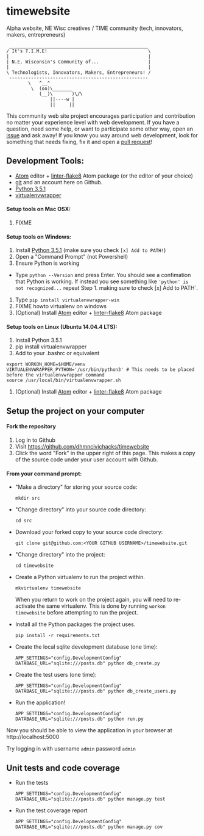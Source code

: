 # timewebsite
Alpha website, NE Wisc creatives / TIME community (tech, innovators, makers, entrepreneurs)

```
 ___________________________________________________
/ It's T.I.M.E!                                     \
|                                                   |
| N.E. Wisconsin's Community of...                  |
|                                                   |
\ Technologists, Innovators, Makers, Entrepreneurs! /
 ---------------------------------------------------
        \   ^__^
         \  (oo)\_______
            (__)\       )\/\
                ||----w |
                ||     ||

```

This community web site project encourages participation and contribution no matter your experience level with web development. If you have a question, need some help, or want to participate some other way, open an [issue](https://github.com/dhmncivichacks/timewebsite/issues) and ask away! If you know you way around web development, look for something that needs fixing, fix it and open a [pull request](https://github.com/dhmncivichacks/timewebsite/pulls)!


## Development Tools:
- [Atom](https://atom.io/) editor + [linter-flake8](https://atom.io/packages/linter-flake8) Atom package (or the editor of your choice)
- [git](https://git-scm.com/) and an account here on Github.
- [Python 3.5.1](https://www.python.org/)
- [virtualenvwrapper](http://virtualenvwrapper.readthedocs.org/)

#### Setup tools on Mac OSX:
1. FIXME

#### Setup tools on Windows:
1. Install [Python 3.5.1](https://docs.python.org/3/using/windows.html) (make sure you check `[x] Add to PATH!`)
1. Open a "Command Prompt" (not Powershell)
1. Ensure Python is working
  - Type `python --Version` and press Enter. You should see a confimation that Python is working. If instead you see something like `'python' is not recognized...` repeat Step 1. making sure to check [x] Add to PATH`.
1. Type `pip install virtualenvwrapper-win`
1. FIXME howto virtualenv on windows
1. (Optional) Install [Atom](https://atom.io/) editor + [linter-flake8](https://atom.io/packages/linter-flake8) Atom package

#### Setup tools on Linux (Ubuntu 14.04.4 LTS):
1. Install Python 3.5.1
1. pip install virtualenvwrapper
1. Add to your .bashrc or equivalent
```
export WORKON_HOME=$HOME/venv
VIRTUALENVWRAPPER_PYTHON='/usr/bin/python3' # This needs to be placed before the virtualenvwrapper command
source /usr/local/bin/virtualenvwrapper.sh
```
1. (Optional) Install [Atom](https://atom.io/) editor + [linter-flake8](https://atom.io/packages/linter-flake8) Atom package

## Setup the project on your computer

#### Fork the repository

1. Log in to Github
1. Visit https://github.com/dhmncivichacks/timewebsite
1. Click the word "Fork" in the upper right of this page. This makes a copy of the source code under your user account with Github.

#### From your command prompt:

- "Make a directory" for storing your source code:

  `mkdir src`

- "Change directory" into your source code directory:

  `cd src`

- Download your forked copy to your source code directory:

  `git clone git@github.com:<YOUR GITHUB USERNAME>/timewebsite.git`

- "Change directory" into the project:

  `cd timewebsite`

- Create a Python virtualenv to run the project within.

  `mkvirtualenv timewebsite`

  When you return to work on the project again, you will need to re-activate the same virtualenv. This is done by running `workon timewebsite` before attempting to run the project.

- Install all the Python packages the project uses.

  `pip install -r requirements.txt`

- Create the local sqlite development database (one time):

  `APP_SETTINGS="config.DevelopmentConfig" DATABASE_URL="sqlite:///posts.db" python db_create.py`

- Create the test users (one time):

  `APP_SETTINGS="config.DevelopmentConfig" DATABASE_URL="sqlite:///posts.db" python db_create_users.py`

- Run the application!

  `APP_SETTINGS="config.DevelopmentConfig" DATABASE_URL="sqlite:///posts.db" python run.py`

Now you should be able to view the application in your browser at http://localhost:5000

Try logging in with username `admin` password `admin`

## Unit tests and code coverage


- Run the tests

  `APP_SETTINGS="config.DevelopmentConfig" DATABASE_URL="sqlite:///posts.db" python manage.py test`

- Run the test coverage report

  `APP_SETTINGS="config.DevelopmentConfig" DATABASE_URL="sqlite:///posts.db" python manage.py cov`
